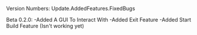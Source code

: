 Version Numbers:
Update.AddedFeatures.FixedBugs

Beta 0.2.0:
    -Added A GUI To Interact With
    -Added Exit Feature
    -Added Start Build Feature (Isn't working yet)

